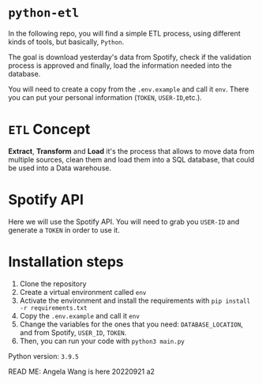 # `python-etl`

In the following repo, you will find a simple ETL process, using different kinds of tools, but basically, `Python`.

The goal is download yesterday's data from Spotify, check if the validation process is approved and finally, load the information needed into the database.

You will need to create a copy from the `.env.example` and call it `env`. There you can put your personal information (`TOKEN`, `USER-ID`,etc.). 

# `ETL` Concept
**Extract**, **Transform** and **Load** it's the process that allows to move data from multiple sources, clean them and load them into a SQL database, that could be used into a Data warehouse.

# Spotify API
Here we will use the Spotify API. You will need to grab you `USER-ID` and generate a `TOKEN` in order to use it. 

# Installation steps
1. Clone the repository
1. Create a virtual environment called `env`
1. Activate the environment and install the requirements with `pip install -r requirements.txt`
1. Copy the `.env.example` and call it `env`
1. Change the variables for the ones that you need: `DATABASE_LOCATION`, and from Spotify, `USER_ID`, `TOKEN`.
1. Then, you can run your code with `python3 main.py`

Python version: `3.9.5`


READ ME: Angela Wang is here 20220921 a2